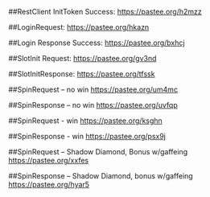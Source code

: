 ##RestClient InitToken Success:
https://pastee.org/h2mzz

##LoginRequest:
https://pastee.org/hkazn

##Login Response Success:
https://pastee.org/bxhcj

##SlotInit Request:
https://pastee.org/gv3nd

##SlotInitResponse:
https://pastee.org/tfssk

##SpinRequest – no win
https://pastee.org/um4mc

##SpinResponse – no win
https://pastee.org/uvfqp

##SpinRequest - win
https://pastee.org/ksghn

##SpinResponse - win
https://pastee.org/psx9j

##SpinRequest – Shadow Diamond, Bonus w/gaffeing
https://pastee.org/xxfes

##SpinResponse – Shadow Diamond, bonus w/gaffeing
https://pastee.org/hyar5
